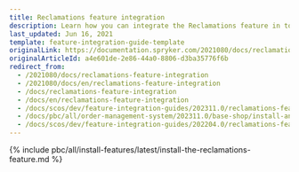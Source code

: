 ```yaml
---
title: Reclamations feature integration
description: Learn how you can integrate the Reclamations feature in to your Spryker Order Management System.
last_updated: Jun 16, 2021
template: feature-integration-guide-template
originalLink: https://documentation.spryker.com/2021080/docs/reclamations-feature-integration
originalArticleId: a4e601de-2e86-44a0-8806-d3ba35776f6b
redirect_from:
  - /2021080/docs/reclamations-feature-integration
  - /2021080/docs/en/reclamations-feature-integration
  - /docs/reclamations-feature-integration
  - /docs/en/reclamations-feature-integration
  - /docs/scos/dev/feature-integration-guides/202311.0/reclamations-feature-integration.html
  - /docs/pbc/all/order-management-system/202311.0/base-shop/install-and-update/install-features/install-the-reclamations-feature.html
  - /docs/scos/dev/feature-integration-guides/202204.0/reclamations-feature-integration.html
---
```


{% include pbc/all/install-features/latest/install-the-reclamations-feature.md %} <!-- To edit, see /_includes/pbc/all/install-features/202204.0/install-the-reclamations-feature.md -->
